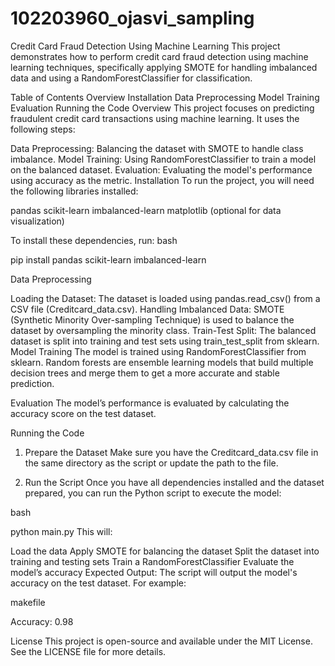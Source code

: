 # 102203960_ojasvi_sampling

Credit Card Fraud Detection Using Machine Learning
This project demonstrates how to perform credit card fraud detection using machine learning techniques, specifically applying SMOTE for handling imbalanced data and using a RandomForestClassifier for classification.

Table of Contents
Overview
Installation
Data Preprocessing
Model Training
Evaluation
Running the Code
Overview
This project focuses on predicting fraudulent credit card transactions using machine learning. It uses the following steps:

Data Preprocessing: Balancing the dataset with SMOTE to handle class imbalance.
Model Training: Using RandomForestClassifier to train a model on the balanced dataset.
Evaluation: Evaluating the model's performance using accuracy as the metric.
Installation
To run the project, you will need the following libraries installed:

pandas
scikit-learn
imbalanced-learn
matplotlib (optional for data visualization)

To install these dependencies, run:
bash

pip install pandas scikit-learn imbalanced-learn

Data Preprocessing

Loading the Dataset: The dataset is loaded using pandas.read_csv() from a CSV file (Creditcard_data.csv).
Handling Imbalanced Data: SMOTE (Synthetic Minority Over-sampling Technique) is used to balance the dataset by oversampling the minority class.
Train-Test Split: The balanced dataset is split into training and test sets using train_test_split from sklearn.
Model Training
The model is trained using RandomForestClassifier from sklearn. Random forests are ensemble learning models that build multiple decision trees and merge them to get a more accurate and stable prediction.

Evaluation
The model’s performance is evaluated by calculating the accuracy score on the test dataset.

Running the Code
1. Prepare the Dataset
Make sure you have the Creditcard_data.csv file in the same directory as the script or update the path to the file.

2. Run the Script
Once you have all dependencies installed and the dataset prepared, you can run the Python script to execute the model:

bash

python main.py
This will:

Load the data
Apply SMOTE for balancing the dataset
Split the dataset into training and testing sets
Train a RandomForestClassifier
Evaluate the model’s accuracy
Expected Output:
The script will output the model's accuracy on the test dataset. For example:

makefile

Accuracy: 0.98

License
This project is open-source and available under the MIT License. See the LICENSE file for more details.

